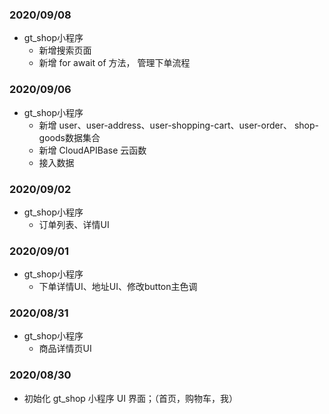 
### 2020/09/08
- gt_shop小程序
  - 新增搜索页面
  - 新增 for await of 方法， 管理下单流程

### 2020/09/06
- gt_shop小程序
  - 新增 user、user-address、user-shopping-cart、user-order、 shop-goods数据集合
  - 新增 CloudAPIBase 云函数
  - 接入数据

### 2020/09/02
- gt_shop小程序
  - 订单列表、详情UI

### 2020/09/01
- gt_shop小程序
  - 下单详情UI、地址UI、修改button主色调

### 2020/08/31
- gt_shop小程序
  - 商品详情页UI

### 2020/08/30
- 初始化 gt_shop 小程序 UI 界面；（首页，购物车，我）
